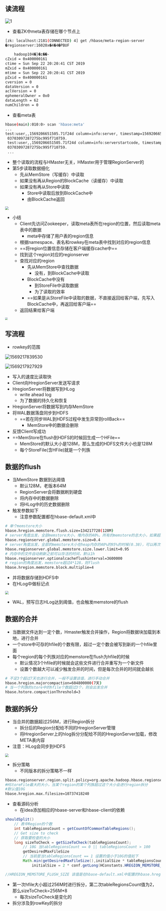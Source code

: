 ## 读流程

![1](img/17.png) 

- 查看ZK中meta表存储在哪个节点上

```bash
[zk: localhost:2181(CONNECTED) 4] get /hbase/meta-region-server
�regionserver:16020x�4�4�PBUF
 
	hadoop104�}�ɪ��- 
cZxid = 0x400000161
ctime = Sun Sep 22 20:20:41 CST 2019
mZxid = 0x400000161
mtime = Sun Sep 22 20:20:41 CST 2019
pZxid = 0x400000161
cversion = 0
dataVersion = 0
aclVersion = 0
ephemeralOwner = 0x0
dataLength = 62
numChildren = 0
```

- 查看meta表

```bash
hbase(main):010:0> scan 'hbase:meta'
...
test:user,,1569206651505.71f24d column=info:server, timestamp=1569206652247, value=hadoop102:16020             
 03703097287275bc995f710759.
 test:user,,1569206651505.71f24d column=info:serverstartcode, timestamp=1569206652247, value=1569154835683
 03703097287275bc995f710759.
 ...
```

- 整个读取的流程与HMaster无关，HMaster用于管理RegionServer的
- 第5步读取数据细化
  - 先从MemStore（写缓存）中读取
  - 如果没有再从Region的BlockCache（读缓存）中读取
  - 如果没有再从Store中读取
    - Store中读取后放到BlockCache中
    - 由BlockCache返回

<img src="img/18.png" style="zoom:67%;" /> 

- 小结
  - Client先访问Zookeeper，读取meta表所在region的位置，然后读取meta表中的数据
    - meta中存储了用户表的region信息
  - 根据namespace、表名和rowkey在meta表中找到对应的region信息
  - ==将region位置信息存储在客户端缓存cache中==
  - 找到这个region对应的regionserver
  - 查找对应的region
    - 先从MemStore中查找数据
      - 没有，到BlockCache中读取
    - BlockCache中没有
      - 到StoreFile中读取数据
      - 为了读取的效率
    - ==如果是从StoreFile中读取的数据，不直接返回给客户端，先写入BlockCache中，再返回给客户端==
  - 返回结果给客户端

<img src="img/19.png" style="zoom: 50%;" />  





## 写流程

- rowkey的范围

![1569217839530](img/hbase/20.png)



![1569217927929](img/hbase/21.png)

- 写入的速度比读取快
- Client向HregionServer发送写请求
- HregionServer将数据写到HLog
  - write ahead log
  - 为了数据的持久化和恢复
- HregionServer将数据写到内存MemStore
- 将WAL数据落盘同步到HDFS
  - ==若在同步WAL到HDFS过程中发生异常则rollBack==
    - MemStore中的数据会删除
- 反馈Client写成功
- ==MemStore在flush到HDFS的时候回生成一个HFile==
  - MemStore的默认大小是128M，那么生成的HDFS文件大小也是128M
  - 每个StoreFile(含HFile)就是一个列族



## 数据的flush

- 当MemStore 数据到达阈值
  - 默认128M，老版本64M
  - RegionServer会将数据刷到硬盘
  - 将内存中的数据删除
  - 将HLog中的历史数据删除
- 触发参数如下
  - 注意参数配置都在hbase-default.xml中

```bash
# 单个memstore大小
hbase.hregion.memstore.flush.size=134217728(128M)
# server角度出发，全部memstore大小，堆内存的40%，所有的memstore的总大小，如果超过了，则会写入阻塞
hbase.regionserver.global.memstore.size=0.4
# server角度出发，全部的memstore大小在heap内存的40%的95%的时候(0.38)，可以再次写入
hbase.regionserver.global.memstore.size.lower.limit=0.95
# 内存中的文件自动刷新之前可以存活的时间，默认1h 
hbase.regionserver.optionalcacheflushinterval=3600000
# region的角度出发，memstore超过4*128，则flush
hbase.hregion.memstore.block.multiplie=4
```

- 并将数据存储到HDFS中
- 在HLog中做标记点

<img src="img/22.png" style="zoom: 67%;" /> 

- WAL，预写日志HLog达到阈值，也会触发memstore的flush



## 数据的合并

- 当数据文件达到一定个数，Hmaster触发合并操作，Region将数据块加载到本地，进行合并
- 一个store中可存的hfile的个数有限，超过一定个数会被写到新的一个hfile里面
- 每个region的每个列族对应的memstore在flush为hfile的时候
  - 默认情况3个hfile的时候就会这些文件进行合并重写为一个新文件
  - 设置个数越大可以减少触发合并的时间，但是每次合并的时间就会越长 

```bash
# 不足3个超过7天也进行合并，一般不设置该值，进行手动合并
hbase.hregion.majorcompaction=604800000(7天)
# 当一个列族的store中的hfile个数超过3个，则会出发合并
hbase.hstore.compactionThreshold=3
```



## 数据的拆分

- 当合并的数据超过256M，进行Region拆分
  - 拆分后的Region分配给不同的HregionServer管理
  - 将HregionServer上的hlog拆分分配给不同的HregionServer加载，修改META表内容
- 注意：HLog会同步到HDFS

<img src="img/23.png" style="zoom:67%;" /> 

- 拆分策略
  - 不同版本的拆分策略不一样

```bash
hbase.regionserver.region.split.policy=org.apache.hadoop.hbase.regionserver.IncreasingToUpperBoundRegionSplitPolicy
#HStoreFile最大的大小，当某个region的某个列族超过这个大小会进行region拆分
#默认值10G
hbase.hregion.max.filesize=10737418240
```

- 查看源码分析
  - 在idea添加相应的hbase-server和hbase-client的依赖

```java
shouldSplit()
	// 表中Region的个数
    int tableRegionsCount = getCountOfCommonTableRegions();
    // Get size to check
    // 获取要检查的大小
    long sizeToCheck = getSizeToCheck(tableRegionsCount);
    	// 10G 当tableRegionsCount == 0 || tableRegionsCount > 100
    	getDesiredMaxFileSize
        // 当前是当tableRegionsCount == 1 设置的值小于10G的值如下
        Math.min(getDesiredMaxFileSize(),initialSize * tableRegionsCount * tableRegionsCount * tableRegionsCount)
          	initialSize = 2 * conf.getLong(HConstants.HREGION_MEMSTORE_FLUSH_SIZE,HTableDescriptor.DEFAULT_MEMSTORE_FLUSH_SIZE);

//HREGION_MEMSTORE_FLUSH_SIZE 该值是在hbase-default.xml中配置的hbase.hregion.memstore.flush.size的大小，默认128M
```

- 第一次hfile大小超过256M时进行拆分，第二次tableRegionsCount值为2，那么sizeToCheck=256M*8
  - 每次sizeToCheck是变化的
- 拆分涉及到rowKey的拆分